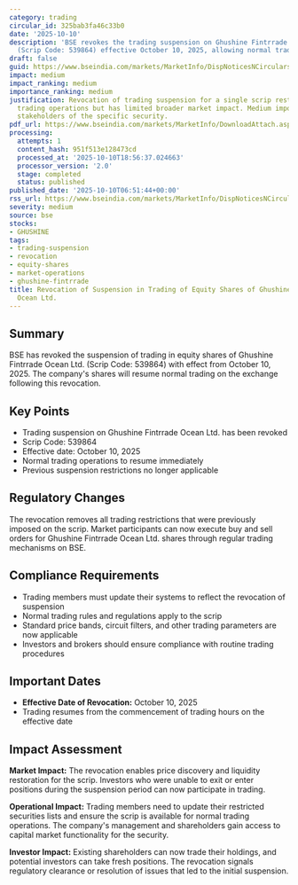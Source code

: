 ```yaml
---
category: trading
circular_id: 325bab3fa46c33b0
date: '2025-10-10'
description: 'BSE revokes the trading suspension on Ghushine Fintrrade Ocean Ltd.
  (Scrip Code: 539864) effective October 10, 2025, allowing normal trading to resume.'
draft: false
guid: https://www.bseindia.com/markets/MarketInfo/DispNoticesNCirculars.aspx?Noticeid={A23F3007-EA69-4EB0-99DA-050506F0C3D9}&noticeno=20251010-3&dt=10/10/2025&icount=3&totcount=72&flag=0
impact: medium
impact_ranking: medium
importance_ranking: medium
justification: Revocation of trading suspension for a single scrip restores normal
  trading operations but has limited broader market impact. Medium importance for
  stakeholders of the specific security.
pdf_url: https://www.bseindia.com/markets/MarketInfo/DownloadAttach.aspx?id=20251010-3&attachedId=922a8758-6b96-468c-9b13-533a5220293b
processing:
  attempts: 1
  content_hash: 951f513e128473cd
  processed_at: '2025-10-10T18:56:37.024663'
  processor_version: '2.0'
  stage: completed
  status: published
published_date: '2025-10-10T06:51:44+00:00'
rss_url: https://www.bseindia.com/markets/MarketInfo/DispNoticesNCirculars.aspx?Noticeid={A23F3007-EA69-4EB0-99DA-050506F0C3D9}&noticeno=20251010-3&dt=10/10/2025&icount=3&totcount=72&flag=0
severity: medium
source: bse
stocks:
- GHUSHINE
tags:
- trading-suspension
- revocation
- equity-shares
- market-operations
- ghushine-fintrrade
title: Revocation of Suspension in Trading of Equity Shares of Ghushine Fintrrade
  Ocean Ltd.
---
```


## Summary

BSE has revoked the suspension of trading in equity shares of Ghushine Fintrrade Ocean Ltd. (Scrip Code: 539864) with effect from October 10, 2025. The company's shares will resume normal trading on the exchange following this revocation.

## Key Points

- Trading suspension on Ghushine Fintrrade Ocean Ltd. has been revoked
- Scrip Code: 539864
- Effective date: October 10, 2025
- Normal trading operations to resume immediately
- Previous suspension restrictions no longer applicable

## Regulatory Changes

The revocation removes all trading restrictions that were previously imposed on the scrip. Market participants can now execute buy and sell orders for Ghushine Fintrrade Ocean Ltd. shares through regular trading mechanisms on BSE.

## Compliance Requirements

- Trading members must update their systems to reflect the revocation of suspension
- Normal trading rules and regulations apply to the scrip
- Standard price bands, circuit filters, and other trading parameters are now applicable
- Investors and brokers should ensure compliance with routine trading procedures

## Important Dates

- **Effective Date of Revocation:** October 10, 2025
- Trading resumes from the commencement of trading hours on the effective date

## Impact Assessment

**Market Impact:** The revocation enables price discovery and liquidity restoration for the scrip. Investors who were unable to exit or enter positions during the suspension period can now participate in trading.

**Operational Impact:** Trading members need to update their restricted securities lists and ensure the scrip is available for normal trading operations. The company's management and shareholders gain access to capital market functionality for the security.

**Investor Impact:** Existing shareholders can now trade their holdings, and potential investors can take fresh positions. The revocation signals regulatory clearance or resolution of issues that led to the initial suspension.